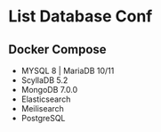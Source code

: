 # List Database Conf

## Docker Compose

- MYSQL 8 | MariaDB 10/11
- ScyllaDB 5.2
- MongoDB 7.0.0
- Elasticsearch
- Meilisearch
- PostgreSQL
